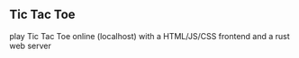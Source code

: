## Tic Tac Toe

play Tic Tac Toe online (localhost) with a HTML/JS/CSS frontend and a rust web server
